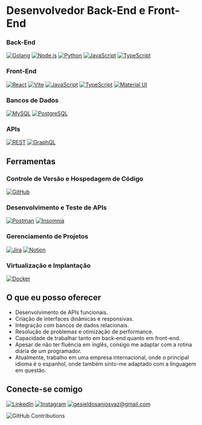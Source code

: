 
# Desenvolvedor Back-End e Front-End 


### Back-End
[![Golang](https://img.shields.io/badge/-Golang-00ADD8?logo=go&logoColor=white)](https://golang.org/)
[![Node.js](https://img.shields.io/badge/-Node.js-339933?logo=node.js&logoColor=white)](https://nodejs.org/)
[![Python](https://img.shields.io/badge/-Python-FFD43B?logo=python&logoColor=306998)](https://www.python.org/)
[![JavaScript](https://img.shields.io/badge/-JavaScript-F7DF1E?logo=javascript&logoColor=black)](https://www.javascript.com/)
[![TypeScript](https://img.shields.io/badge/-TypeScript-007ACC?logo=typescript&logoColor=white)](https://www.typescriptlang.org/)

### Front-End
[![React](https://img.shields.io/badge/-React-61DAFB?logo=react&logoColor=white)](https://reactjs.org/)
[![Vite](https://img.shields.io/badge/-Vite-646CFF?logo=vite&logoColor=white)](https://vitejs.dev/)
[![JavaScript](https://img.shields.io/badge/-JavaScript-F7DF1E?logo=javascript&logoColor=black)](https://www.javascript.com/)
[![TypeScript](https://img.shields.io/badge/-TypeScript-007ACC?logo=typescript&logoColor=white)](https://www.typescriptlang.org/)
[![Material UI](https://img.shields.io/badge/-Material%20UI-0081CB?logo=material-ui&logoColor=white)](https://mui.com/)

### Bancos de Dados
[![MySQL](https://img.shields.io/badge/-MySQL-4479A1?logo=mysql&logoColor=white)](https://www.mysql.com/)
[![PostgreSQL](https://img.shields.io/badge/-PostgreSQL-336791?logo=postgresql&logoColor=white)](https://www.postgresql.org/)

### APIs
[![REST](https://img.shields.io/badge/-REST-FF6C37?logo=rest&logoColor=white)](https://restfulapi.net/)
[![GraphQL](https://img.shields.io/badge/-GraphQL-E10098?logo=graphql&logoColor=white)](https://graphql.org/)

## Ferramentas

### Controle de Versão e Hospedagem de Código
[![GitHub](https://img.shields.io/badge/-GitHub-181717?logo=github&logoColor=white)](https://github.com/)

### Desenvolvimento e Teste de APIs
[![Postman](https://img.shields.io/badge/-Postman-FF6C37?logo=postman&logoColor=white)](https://www.postman.com/)
[![Insomnia](https://img.shields.io/badge/-Insomnia-4000BF?logo=insomnia&logoColor=white)](https://insomnia.rest/)

### Gerenciamento de Projetos
[![Jira](https://img.shields.io/badge/-Jira-0052CC?logo=jira&logoColor=white)](https://www.atlassian.com/software/jira)
[![Notion](https://img.shields.io/badge/-Notion-000000?logo=notion&logoColor=white)](https://www.notion.so/)

### Virtualização e Implantação
[![Docker](https://img.shields.io/badge/-Docker-2496ED?logo=docker&logoColor=white)](https://www.docker.com/)

## O que eu posso oferecer

- Desenvolvimento de APIs funcionais.
- Criação de interfaces dinâmicas e responsivas.
- Integração com bancos de dados relacionais.
- Resolução de problemas e otimização de performance.
- Capacidade de trabalhar tanto em back-end quanto em front-end.
- Apesar de não ter fluência em inglês, consigo me adaptar com a rotina diária de um programador.
- Atualmente, trabalho em uma empresa internacional, onde o principal idioma é o espanhol, onde também sinto-me adaptado com a linguagem em questão.

## Conecte-se comigo

[![LinkedIn](https://img.shields.io/badge/LinkedIn-FFF?style=for-the-badge&logo=linkedin&logoColor=0E76A8)](https://www.linkedin.com/in/gesiel-vaz) [![Instagram](https://img.shields.io/badge/Instagram-FFF?style=for-the-badge&logo=instagram&logoColor=0E76A8)](https://www.instagram.com/gesiel_vaz/) [![gesieldosanjosvaz@gmail.com](https://img.shields.io/badge/-gesieldosanjosvaz@gmail.com-FFF?style=for-the-badge&logo=gmail&logoColor=EA4335)](mailto:gesieldosanjosvaz@gmail.com)

![GitHub Contributions](https://github-readme-streak-stats.herokuapp.com/?user=gesielvaz&theme=radical&hide_border=true)
